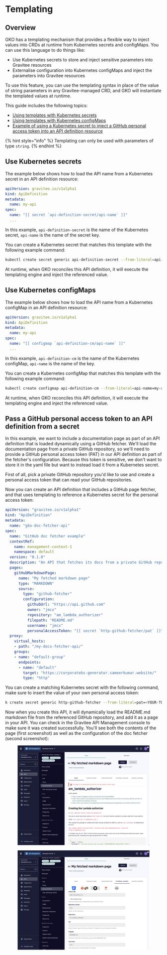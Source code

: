 # Templating

## Overview

GKO has a templating mechanism that provides a flexible way to inject values into CRDs at runtime from Kubernetes secrets and configMaps. You can use this language to do things like:

* Use Kubernetes secrets to store and inject sensitive parameters into Gravitee resources
* Externalise configuration into Kubernetes configMaps and inject the parameters into Gravitee resources

To use this feature, you can use the templating syntax in place of the value of string parameters in any Gravitee-managed CRD, and GKO will instantiate the templated values at runtime.

This guide includes the following topics:

* [Using templates with Kubernetes secrets](templating.md#use-kubernetes-secrets)
* [Using templates with Kubernetes configMaps](templating.md#use-kubernetes-configmaps)
* [Example of using a Kubernetes secret to inject a GitHub personal access token into an API definition resource](templating.md#pass-a-github-personal-access-token-to-an-api-definition-from-a-secret)

{% hint style="info" %}
Templating can only be used with parameters of type `string`.&#x20;
{% endhint %}

## Use Kubernetes secrets

The example below shows how to load the API name from a Kubernetes secret in an API definition resource:

```yaml
apiVersion: gravitee.io/v1alpha1
kind: ApiDefinition
metadata:
  name: my-api
spec:
  name: "[[ secret `api-definition-secret/api-name` ]]"
  ...
```

In this example, `api-definition-secret` is the name of the Kubernetes secret, `api-name` is the name of the secret key.

You can create a Kubernetes secret that matches this template with the following example command:

```bash
kubectl create secret generic api-definition-secret --from-literal=api-name=my-api
```

At runtime, when GKO reconciles this API definition, it will execute the templating engine and inject the referenced value.&#x20;

## Use Kubernetes configMaps

The example below shows how to load the API name from a Kubernetes configMap in an API definition resource:

```yaml
apiVersion: gravitee.io/v1alpha1
kind: ApiDefinition
metadata:
  name: my-api
spec:
  name: "[[ configmap `api-definition-cm/api-name` ]]"
  ...
```

In this example, `api-definition-cm` is the name of the Kubernetes configMap, `api-name` is the name of the key.

You can create a Kubernetes configMap that matches this template with the following example command:

```bash
kubectl create configmap api-definition-cm --from-literal=api-name=my-api
```

At runtime, when GKO reconciles this API definition, it will execute the templating engine and inject the referenced value.&#x20;

## Pass a GitHub personal access token to an API definition from a secret

In this example, we want to include a documentation page as part of an API definition that is loaded dynamically using a GitHub fetcher. We'll load the documentation page from a private GitHub repository, so we'll need to provide a GitHub personal access token (PAT) in our API definition as part of the fetcher's configuration. Because this token is sensitive, we don't want to store it in the yaml file but want to instead load it from a Kubernetes secret.

First of all, pick a private GitHub repository you'd like to use and create a personal access token that can read your GitHub repositories.

Now you can create an API definition that includes a GitHub page fetcher, and that uses templating to reference a Kubernetes secret for the personal access token:

```yaml
apiVersion: "gravitee.io/v1alpha1"
kind: "ApiDefinition"
metadata:
  name: "gko-doc-fetcher-api"
spec:
  name: "GitHub doc fetcher example"
  contextRef:
    name: management-context-1
    namespace: default
  version: "0.1.0"
  description: "An API that fetches its docs from a private GitHub repository."
  pages:
    gitHubMarkdownPage:
      name: "My fetched markdown page"
      type: "MARKDOWN"
      source:
        type: "github-fetcher"
        configuration:
          githubUrl: "https://api.github.com"
          owner: "jmcx"
          repository: "am_lambda_authorizer"
          filepath: "README.md"
          username: "jmcx"
          personalAccessToken: "[[ secret `http-github-fetcher/pat` ]]"
  proxy:
    virtual_hosts:
    - path: "/my-docs-fetcher-api/"
    groups:
    - name: "default-group"
      endpoints:
      - name: "default"
        target: "https://corporatebs-generator.sameerkumar.website/"
        type: "http"
```

You can create a matching Kubernetes secret with the following command, make sure to insert the value of your own personal access token:

```bash
k create secret generic http-github-fetcher --from-literal=pat=<YOUR-TOKEN>
```

Now when you create this API, it will dynamically load the README.md markdown file from the referenced GitHub repository, and add it as a page in your API. You can check in the Gravitee API Management console to make sure it was created successfully. You'll see both the contents of the page (first screenshot) as well as the configuration of the doc fetcher (second screenshot):

<figure><img src="../.gitbook/assets/image (14).png" alt=""><figcaption></figcaption></figure>

<figure><img src="../.gitbook/assets/image (13).png" alt=""><figcaption></figcaption></figure>





